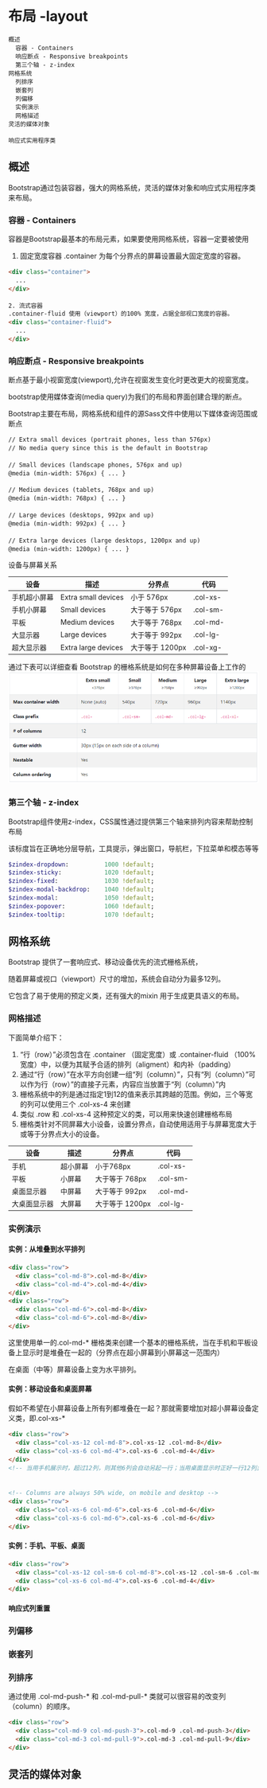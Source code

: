 # 布局 -layout

    概述
      容器 - Containers
      响应断点 - Responsive breakpoints
      第三个轴 - z-index
    网格系统
      列排序
      嵌套列
      列偏移
      实例演示
      网格描述
    灵活的媒体对象

    响应式实用程序类


## 概述

Bootstrap通过包装容器，强大的网格系统，灵活的媒体对象和响应式实用程序类来布局。

### 容器 - Containers

容器是Bootstrap最基本的布局元素，如果要使用网格系统，容器一定要被使用

1. 固定宽度容器
.container 为每个分界点的屏幕设置最大固定宽度的容器。

```html
<div class="container">
  ...
</div>

2. 流式容器
.container-fluid 使用（viewport）的100% 宽度，占据全部视口宽度的容器。
<div class="container-fluid">
  ...
</div>
```

### 响应断点 - Responsive breakpoints

断点基于最小视窗宽度(viewport),允许在视窗发生变化时更改更大的视窗宽度。

bootstrap使用媒体查询(media query)为我们的布局和界面创建合理的断点。

Bootstrap主要在布局，网格系统和组件的源Sass文件中使用以下媒体查询范围或断点

```html
// Extra small devices (portrait phones, less than 576px)
// No media query since this is the default in Bootstrap

// Small devices (landscape phones, 576px and up)
@media (min-width: 576px) { ... }

// Medium devices (tablets, 768px and up)
@media (min-width: 768px) { ... }

// Large devices (desktops, 992px and up)
@media (min-width: 992px) { ... }

// Extra large devices (large desktops, 1200px and up)
@media (min-width: 1200px) { ... }
```

设备与屏幕关系

|设备|描述|分界点|代码|
|-|-|-|-|
|手机超小屏幕|Extra small devices|小于 576px|.col-xs-|
|手机小屏幕|Small devices|大于等于 576px|.col-sm-|
|平板|Medium devices|大于等于 768px|.col-md-|
|大显示器|Large devices|大于等于 992px|.col-lg-|
|超大显示器|Extra large devices|大于等于 1200px|.col-xg-|

通过下表可以详细查看 Bootstrap 的栅格系统是如何在多种屏幕设备上工作的
![rowandcol](rowandcol.png)


### 第三个轴 - z-index
Bootstrap组件使用z-index，CSS属性通过提供第三个轴来排列内容来帮助控制布局

该标度旨在正确地分层导航，工具提示，弹出窗口，导航栏，下拉菜单和模态等等

```sass
$zindex-dropdown:          1000 !default;
$zindex-sticky:            1020 !default;
$zindex-fixed:             1030 !default;
$zindex-modal-backdrop:    1040 !default;
$zindex-modal:             1050 !default;
$zindex-popover:           1060 !default;
$zindex-tooltip:           1070 !default;
```


## 网格系统

Bootstrap 提供了一套响应式、移动设备优先的流式栅格系统，

随着屏幕或视口（viewport）尺寸的增加，系统会自动分为最多12列。

它包含了易于使用的预定义类，还有强大的mixin 用于生成更具语义的布局。

### 网格描述

下面简单介绍下：
1. “行（row）”必须包含在 .container （固定宽度）或 .container-fluid （100% 宽度）中，以便为其赋予合适的排列（aligment）和内补（padding）
2. 通过“行（row）”在水平方向创建一组“列（column）”，只有“列（column）”可以作为行（row）”的直接子元素，内容应当放置于“列（column）”内
3. 栅格系统中的列是通过指定1到12的值来表示其跨越的范围。例如，三个等宽的列可以使用三个 .col-xs-4 来创建
4. 类似 .row 和 .col-xs-4 这种预定义的类，可以用来快速创建栅格布局
4. 栅格类针对不同屏幕大小设备，设置分界点，自动使用适用于与屏幕宽度大于或等于分界点大小的设备。

|设备|描述|分界点|代码|
|-|-|-|-|
|手机|超小屏幕|小于768px|.col-xs-|
|平板|小屏幕|大于等于 768px|.col-sm-|
|桌面显示器|中屏幕|大于等于 992px|.col-md-|
|大桌面显示器|大屏幕|大于等于 1200px|.col-lg-|


### 实例演示

#### 实例：从堆叠到水平排列

```html
<div class="row">
  <div class="col-md-8">.col-md-8</div>
  <div class="col-md-4">.col-md-4</div>
</div>
<div class="row">
  <div class="col-md-6">.col-md-8</div>
  <div class="col-md-6">.col-md-8</div>
</div>

```

这里使用单一的.col-md-* 栅格类来创建一个基本的栅格系统，当在手机和平板设备上显示时是堆叠在一起的（分界点在超小屏幕到小屏幕这一范围内）

在桌面（中等）屏幕设备上变为水平排列。

#### 实例：移动设备和桌面屏幕

假如不希望在小屏幕设备上所有列都堆叠在一起？那就需要增加对超小屏幕设备定义类，即.col-xs-*

```HTML
<div class="row">
  <div class="col-xs-12 col-md-8">.col-xs-12 .col-md-8</div>
  <div class="col-xs-6 col-md-4">.col-xs-6 .col-md-4</div>
</div>
<!-- 当用手机展示时，超过12列，则其他6列会自动另起一行；当用桌面显示时正好一行12列显示 -->


<!-- Columns are always 50% wide, on mobile and desktop -->
<div class="row">
  <div class="col-xs-6 col-md-6">.col-xs-6 .col-md-6</div>
  <div class="col-xs-6 col-md-6">.col-xs-6 .col-md-6</div>
</div>
```
<!-- 不同用手机还是桌面显示正好一行12列 -->

#### 实例：手机、平板、桌面

```HTML
<div class="row">
  <div class="col-xs-12 col-sm-6 col-md-8">.col-xs-12 .col-sm-6 .col-md-8</div>
  <div class="col-xs-6 col-md-4">.col-xs-6 .col-md-4</div>
</div>
```

####  响应式列重置

### 列偏移

### 嵌套列

### 列排序

通过使用 .col-md-push-* 和 .col-md-pull-* 类就可以很容易的改变列（column）的顺序。

```html
<div class="row">
  <div class="col-md-9 col-md-push-3">.col-md-9 .col-md-push-3</div>
  <div class="col-md-3 col-md-pull-9">.col-md-3 .col-md-pull-9</div>
</div>
```

## 灵活的媒体对象
